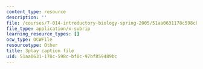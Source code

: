 ```yaml
---
content_type: resource
description: ''
file: /courses/7-014-introductory-biology-spring-2005/51aa0631178c598cbf0c97bf859489bc_4owydSnRHuE.vtt
file_type: application/x-subrip
learning_resource_types: []
ocw_type: OCWFile
resourcetype: Other
title: 3play caption file
uid: 51aa0631-178c-598c-bf0c-97bf859489bc
---
```

